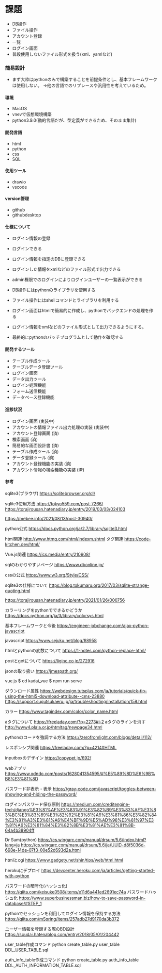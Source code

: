 # 課題
* DB操作
* ファイル操作
* アカウント登録
* 一覧
* ログイン画面
* 普段使用しないファイル形式を扱う(xml、yamlなど)

### 簡易設計
* まず大枠はpythonのみで構築することを前提条件とし、基本フレームワークは使用しない。
→他の言語でのリプレースや汎用性を考えているため。

#### 環境
* MacOS
* vnevで仮想環境構築
* python3.9.0(動的言語だが、型定義ができるため、そのまま集計)

#### 開発言語
* html
* python
* css
* SQL

#### 使用ツール
* drawio
* vscode

#### version管理
* github
* githubdesktop

#### 仕様について
* ログイン情報の登録
* ログインできる
* ログイン情報を指定のDBに登録できる
* ログインした情報をxmlなどのファイル形式で出力できる
* admin権限でのログインによりログインユーザーの一覧表示ができる

* DB操作にはpythonのライブラリ<sqlite3>を使用する
* ファイル操作にはshellコマンドとライブラリ<glob>を利用する
* ログイン画面はhtmlで簡易的に作成し、pythonでバックエンドの処理を作る
* ログイン情報をxmlなどのファイル形式として出力できるようにする。
* 最終的にpythonのバッチプログラムとして動作を確認する

#### 開発するツール
- テーブル作成ツール
- テーブルデータ登録ツール
- ログイン画面
- データ出力ツール
- ログイン処理機能
- フォーム送信機能
- データベース登録機能

#### 進捗状況
* ログイン画面 (実装中)
* アカウントの情報ファイル出力処理の実装 (実装中)
* アカウント登録画面 (済)
* 検索画面 (済)
* 簡易的な画面設計書 (済)
* テーブル作成ツール (済)
* データ登録ツール (済)
* アカウント登録機能の実装 (済)
* アカウント情報の検索機能の実装 (済)


#### 参考
sqlite3(ブラウザ)
https://sqlitebrowser.org/dl/

sqlite3使用方法
https://tokyo559.com/post-7266/
https://torajirousan.hatenadiary.jp/entry/2019/03/03/024103


https://mebee.info/2021/08/13/post-30940/

python公式
https://docs.python.org/ja/2.7/library/sqlite3.html

html関連
http://www.htmq.com/html/indexm.shtml
タグ関連
https://code-kitchen.dev/html/

Vue.js関連
https://ics.media/entry/210908/

sqlのわかりやすいページ
https://www.dbonline.jp/

cssの公式
https://www.w3.org/Style/CSS/

sqlite3の仕様について
https://blog.tokumaru.org/2017/03/sqlite-strange-quoting.html

https://torajirousan.hatenadiary.jp/entry/2021/01/26/000756

カラーリングをpythonでできるかどうか
https://docs.python.org/ja/3/library/colorsys.html

基本フレームワークと今後
https://engineer-jobchange.com/ajax-python-javascript

javascript
https://www.sejuku.net/blog/88958

htmlとpythonの変数について
https://1-notes.com/python-replace-html/

postとgetについて
https://liginc.co.jp/272916

jsonの取り扱い
https://jmespath.org/

vue.js
 $ cd kadai_vue
 $ npm run serve

ダウンロード属性
https://webdesign.tutsplus.com/ja/tutorials/quick-tip-using-the-html5-download-attribute--cms-23880
https://support.sugutsukaeru.jp/ja/troubleshooting/installation/158.html


カラー
https://www.tagindex.com/color/color_name.html 

aタグについて
https://freeladay.com/?p=2273#i-2
aタグのラインを消す
http://www4.plala.or.jp/htmltag/newpage34.html

pythonのコードを強調する方法
https://zerofromlight.com/blogs/detail/112/

レスポンシブ関連
https://freeladay.com/?p=4214#HTML

inputboxのデザイン
https://copypet.jp/692/

webアプリ
https://www.odndo.com/posts/1628041354595/#%E5%89%8D%E6%9B%B8%E3%81%8D

パスワード非表示・表示
https://gray-code.com/javascript/toggles-between-showing-and-hiding-the-password/

ログインパスワード保存原則
https://medium.com/creditengine-tech/django%E3%81%AF%E3%83%91%E3%82%B9%E3%83%AF%E3%83%BC%E3%83%89%E3%82%92%E3%81%A9%E3%81%86%E3%82%84%E3%81%A3%E3%81%A6%E4%BF%9D%E5%AD%98%E3%81%97%E3%81%A6%E3%81%84%E3%82%8B%E3%81%AE%E3%81%8B-64a4b38904ff

Dr Sum(python)
https://cs.wingarc.com/manual/drsum/5.6/index.html?lang=ja
https://cs.wingarc.com/manual/drsum/5.6/ja/UUID-d8f5036d-698e-14de-07f3-00e52d693d2a.html

htmlとcgi
https://www.gadgety.net/shin/tips/web/html.html

herokuにデプロイ
https://devcenter.heroku.com/ja/articles/getting-started-with-python

パスワードの暗号化(ハッシュ化)
https://qiita.com/keisuke0508/items/e11d6a441ed2691ec74a
パスワードハッシュ化
https://www.superbusinessman.biz/how-to-save-password-in-database/#STEP_1

pythonでセッションを利用してログイン情報を保持する方法
https://qiita.com/mSpring/items/257adb27d9170da3b372


ユーザー情報を登録する際のBD設計
https://soudai.hatenablog.com/entry/2018/05/01/204442

user_table作成コマンド
python create_table.py user_table DDL_USER_TABLE.sql

auth_info_table作成コマンド
python create_table.py auth_info_table DDL_AUTH_INFORMATION_TABLE.sql